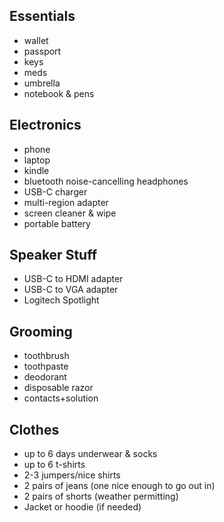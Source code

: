 ## Essentials
- wallet
- passport
- keys
- meds
- umbrella
- notebook & pens

## Electronics
- phone
- laptop
- kindle
- bluetooth noise-cancelling headphones
- USB-C charger
- multi-region adapter
- screen cleaner & wipe
- portable battery

## Speaker Stuff
- USB-C to HDMI adapter
- USB-C to VGA adapter
- Logitech Spotlight

## Grooming
- toothbrush
- toothpaste
- deodorant
- disposable razor
- contacts+solution

## Clothes
- up to 6 days underwear & socks
- up to 6 t-shirts
- 2-3 jumpers/nice shirts
- 2 pairs of jeans (one nice enough to go out in)
- 2 pairs of shorts (weather permitting)
- Jacket or hoodie (if needed)
